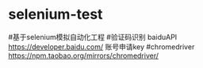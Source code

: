 # selenium-test
#基于selenium模拟自动化工程
#验证码识别 baiduAPI https://developer.baidu.com/ 账号申请key
#chromedriver https://npm.taobao.org/mirrors/chromedriver/
